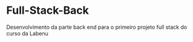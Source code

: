 # Full-Stack-Back
Desenvolvimento da parte back end para o primeiro projeto full stack do curso da Labenu
